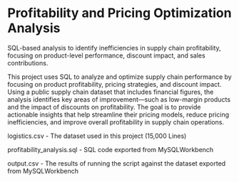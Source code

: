 # Profitability and Pricing Optimization Analysis
 SQL-based analysis to identify inefficiencies in supply chain profitability, focusing on product-level performance, discount impact, and sales contributions.

This project uses SQL to analyze and optimize supply chain performance by focusing on product profitability, pricing strategies, and discount impact. Using a public supply chain dataset that includes financial figures, the analysis identifies key areas of improvement—such as low-margin products and the impact of discounts on profitability. The goal is to provide actionable insights that help streamline their pricing models, reduce pricing inefficiencies, and improve overall profitability in supply chain operations. 


logistics.csv - The dataset used in this project (15,000 Lines)

profitability_analysis.sql - SQL code exported from MySQLWorkbench 

output.csv - The results of running the script against the dataset exported from MySQLWorkbench
